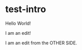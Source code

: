 # test-intro

<html>
<p>Hello World!</p>
  <p>I am an edit!</p>
  <p> I am an edit from the OTHER SIDE. </p>
</html>

<!--
gitpod.io/# 
1. Put this in front of your github link. 

git add .
2. This sort of saves the file(?). 

git commit -m "add index.html"
3. This pushes the file back to GitHub. 
--> 
